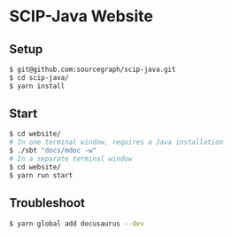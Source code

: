 # SCIP-Java Website

## Setup

```bash
$ git@github.com:sourcegraph/scip-java.git
$ cd scip-java/
$ yarn install
```

## Start

```bash
$ cd website/
# In one terminal window, requires a Java installation
$ ./sbt "docs/mdoc -w"
# In a separate terminal window
$ cd website/
$ yarn run start
```

## Troubleshoot

```bash
$ yarn global add docusaurus --dev
```